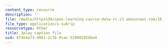 ```yaml
---
content_type: resource
description: ''
file: /media/https%3A/open-learning-course-data-rc.s3.amazonaws.com/18-03sc-differential-equations-fall-2011/8f4e4a73d0612c3b9cac510002956be4_9KbpbBMThTE.srt
file_type: application/x-subrip
resourcetype: Other
title: 3play caption file
uid: 8f4e4a73-d061-2c3b-9cac-510002956be4
---
```

